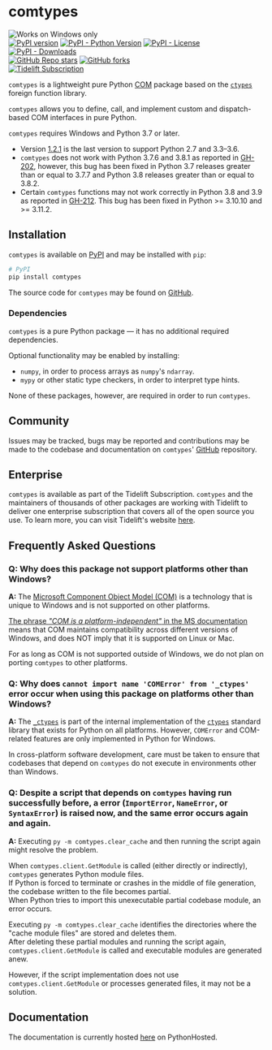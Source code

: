 # comtypes

![Works on Windows only](https://img.shields.io/badge/-Windows-0078D6.svg?logo=windows&style=flat)  
[![PyPI version](https://badge.fury.io/py/comtypes.svg)](https://pypi.org/project/comtypes/) [![PyPI - Python Version](https://img.shields.io/pypi/pyversions/comtypes)](https://pypi.org/project/comtypes/) [![PyPI - License](https://img.shields.io/pypi/l/comtypes)](https://pypi.org/project/comtypes/) [![PyPI - Downloads](https://img.shields.io/pypi/dm/comtypes)](https://pypi.org/project/comtypes/)  
[![GitHub Repo stars](https://img.shields.io/github/stars/enthought/comtypes?style=social)](https://github.com/enthought/comtypes/stargazers) [![GitHub forks](https://img.shields.io/github/forks/enthought/comtypes?style=social)](https://github.com/enthought/comtypes/network/members)  
[![Tidelift Subscription](https://tidelift.com/badges/package/pypi/comtypes)](https://tidelift.com/subscription/pkg/pypi-comtypes?utm_source=pypi-comtypes&utm_medium=readme)


`comtypes` is a lightweight pure Python [COM](https://learn.microsoft.com/en-us/windows/win32/com/component-object-model--com--portal) package based on the [`ctypes`](https://docs.python.org/library/ctypes.html) foreign function library.

`comtypes` allows you to define, call, and implement custom and dispatch-based COM interfaces in pure Python.

`comtypes` requires Windows and Python 3.7 or later.
- Version [1.2.1](https://pypi.org/project/comtypes/1.2.1/) is the last version to support Python 2.7 and 3.3–3.6.
- `comtypes` does not work with Python 3.7.6 and 3.8.1 as reported in [GH-202](https://github.com/enthought/comtypes/issues/202), however, this bug has been fixed in Python 3.7 releases greater than or equal to 3.7.7 and Python 3.8 releases greater than or equal to 3.8.2.
- Certain `comtypes` functions may not work correctly in Python 3.8 and 3.9 as reported in [GH-212](https://github.com/enthought/comtypes/issues/212). This bug has been fixed in Python >= 3.10.10 and >= 3.11.2.

## Installation

`comtypes` is available on [PyPI](https://pypi.org/project/comtypes) and may be installed with `pip`:
```sh
# PyPI
pip install comtypes
```

The source code for `comtypes` may be found on [GitHub](https://github.com/enthought/comtypes).

### Dependencies

`comtypes` is a pure Python package — it has no additional required dependencies.

Optional functionality may be enabled by installing:
- `numpy`, in order to process arrays as `numpy`'s `ndarray`.
- `mypy` or other static type checkers, in order to interpret type hints.

None of these packages, however, are required in order to run `comtypes`.

## Community

Issues may be tracked, bugs may be reported and contributions may be made to the codebase and documentation on `comtypes`' [GitHub](https://github.com/enthought/comtypes) repository.

## Enterprise

`comtypes` is available as part of the Tidelift Subscription. `comtypes` and the maintainers of thousands of other packages are working with Tidelift to deliver one enterprise subscription that covers all of the open source you use. To learn more, you can visit Tidelift's website [here](https://tidelift.com/subscription/pkg/pypi-comtypes?utm_source=pypi-comtypes&utm_medium=referral&utm_campaign=github).

## Frequently Asked Questions

### Q: Why does this package not support platforms other than Windows?
**A:** The [Microsoft Component Object Model (COM)](https://learn.microsoft.com/en-us/windows/win32/com/com-technical-overview) is a technology that is unique to Windows and is not supported on other platforms.

[The phrase _"COM is a platform-independent"_ in the MS documentation](https://learn.microsoft.com/en-us/windows/win32/com/component-object-model--com--portal) means that COM maintains compatibility across different versions of Windows, and does NOT imply that it is supported on Linux or Mac.

For as long as COM is not supported outside of Windows, we do not plan on porting `comtypes` to other platforms.

### Q: Why does `cannot import name 'COMError' from '_ctypes'` error occur when using this package on platforms other than Windows?
**A:** The [`_ctypes`](https://github.com/python/cpython/blob/main/Modules/_ctypes/_ctypes.c) is part of the internal implementation of the [`ctypes`](https://github.com/python/cpython/blob/main/Lib/ctypes/) standard library that exists for Python on all platforms.
However, `COMError` and COM-related features are only implemented in Python for Windows.

In cross-platform software development, care must be taken to ensure that codebases that depend on `comtypes` do not execute in environments other than Windows.

### Q: Despite a script that depends on `comtypes` having run successfully before, a error (`ImportError`, `NameError`, or `SyntaxError`) is raised now, and the same error occurs again and again.

**A:** Executing `py -m comtypes.clear_cache` and then running the script again might resolve the problem.

When `comtypes.client.GetModule` is called (either directly or indirectly), `comtypes` generates Python module files.  
If Python is forced to terminate or crashes in the middle of file generation, the codebase written to the file becomes partial.  
When Python tries to import this unexecutable partial codebase module, an error occurs.

Executing `py -m comtypes.clear_cache` identifies the directories where the "cache module files" are stored and deletes them.  
After deleting these partial modules and running the script again, `comtypes.client.GetModule` is called and executable modules are generated anew.

However, if the script implementation does not use `comtypes.client.GetModule` or processes generated files, it may not be a solution.

## Documentation

The documentation is currently hosted [here](https://pythonhosted.org/comtypes) on PythonHosted.
